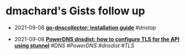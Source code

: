 # dmachard's Gists follow up

- 2021-09-08  **[go-dnscollector: installation guide](https://gist.github.com/dmachard/413ee77099046c2b1779737909e1b017)** *#dnstap*

- 2021-09-08 **[PowerDNS dnsdist: how to configure TLS for the API using stunnel](https://gist.github.com/dmachard/9c252e91ea842fa8b730e30bcba080ae)** *#DNS #PowerDNS #dnsdist #TLS*
